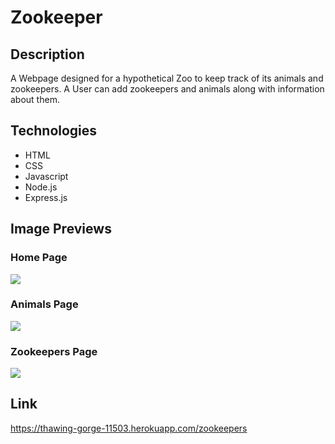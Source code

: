 # Zookeeper

## Description
A Webpage designed for a hypothetical Zoo to keep track of its animals and zookeepers. A User can add zookeepers and animals along with information about them.

## Technologies
* HTML
* CSS
* Javascript
* Node.js
* Express.js


## Image Previews

### Home Page
![](./imgs/Home.png)

### Animals Page
![](./imgs/Animals.png)

### Zookeepers Page
![](./imgs/Zookeepers.png)

## Link
https://thawing-gorge-11503.herokuapp.com/zookeepers
